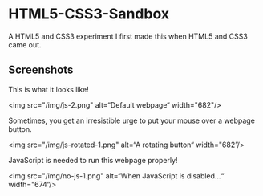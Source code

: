 # HTML5-CSS3-Sandbox

A HTML5 and CSS3 experiment
I first made this when HTML5 and CSS3 came out.

## Screenshots
This is what it looks like!

<img src="/img/js-2.png" alt=“Default webpage“ width="682"/>

Sometimes, you get an irresistible urge to put your mouse over a webpage button.

<img src="/img/js-rotated-1.png" alt=“A rotating button“ width="682”/>

JavaScript is needed to run this webpage properly!

<img src="/img/no-js-1.png" alt=“When JavaScript is disabled…“ width="674”/>
